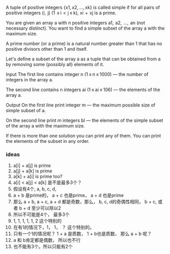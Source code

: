 A tuple of positive integers {x1, x2, ..., xk} is called simple if for all pairs of positive integers (i,  j) (1  ≤ i  <  j ≤ k), xi  +  xj is a prime.

You are given an array a with n positive integers a1,  a2,  ...,  an (not necessary distinct). You want to find a simple subset of the array a with the maximum size.

A prime number (or a prime) is a natural number greater than 1 that has no positive divisors other than 1 and itself.

Let's define a subset of the array a as a tuple that can be obtained from a by removing some (possibly all) elements of it.

Input
The first line contains integer n (1 ≤ n ≤ 1000) — the number of integers in the array a.

The second line contains n integers ai (1 ≤ ai ≤ 106) — the elements of the array a.

Output
On the first line print integer m — the maximum possible size of simple subset of a.

On the second line print m integers bl — the elements of the simple subset of the array a with the maximum size.

If there is more than one solution you can print any of them. You can print the elements of the subset in any order.

### ideas
1. a[i] + a[j] is prime
2. a[j] + a[k] is prime
3. a[k] + a[i] is prime too?
4. a[i] < a[j] < a[k] 是不是最多3个？
5. 假设有4个, a, b, c, d,
6. a + b 是prime的， a + c 也是prime， a + d 也是prime
7. 那么 a + b, a + c, a + d 都是奇数，那么， b, c, d的奇偶性相同， b + c, 或者 b + d 至少可以除以2
8. 所以不可能是4个， 最多3个
9. 1, 1, 1, 1, 1, 2 这个特别的
10. 在有1的情况下，1， 1， ？ 这个特别的。
11. 只有一个1的情况呢？ 1 + a 是质数， 1 + b也是质数， 那么 a + b 呢？
12. a 和 b肯定都是偶数， 所以也不行
13. 也不能有3个。所以只能有2个